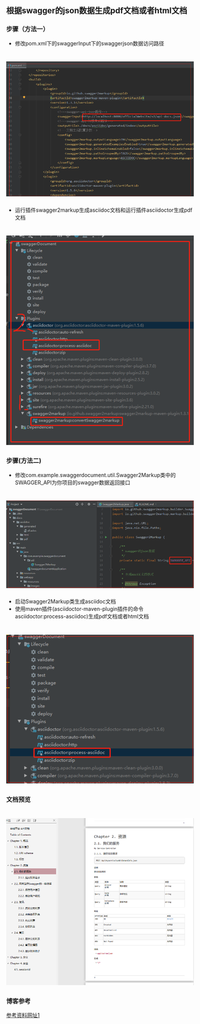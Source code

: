 ## 根据swagger的json数据生成pdf文档或者html文档
###  步骤（方法一）
- 修改pom.xml下的swaggerInput下的swaggerjson数据访问路径
 # ![Image text](./src/main/webapp/resources/images/1572416310(1).png) 
- 运行插件swagger2markup生成asciidoc文档和运行插件asciidoctor生成pdf文档
# ![Image text](./src/main/webapp/resources/images/1572416154(1).png) 
###  步骤(方法二)
-  修改com.example.swaggerdocument.util.Swagger2Markup类中的SWAGGER_API为你项目的swagger数据返回接口
 # ![Image text](./src/main/webapp/resources/images/1572406943(1).png) 
   
-  启动Swagger2Markup类生成asciidoc文档
-  使用maven插件(asciidoctor-maven-plugin插件的命令asciidoctor:process-asciidoc)生成pdf文档或者html文档
  # ![Image text](./src/main/webapp/resources/images/1572406881(1).png)
### 文档预览
  # ![Image text](./src/main/webapp/resources/images/1572407065(1).png)

### 博客参考
[参考资料网址1](https://blog.csdn.net/qq_22211217/article/details/97301464)

